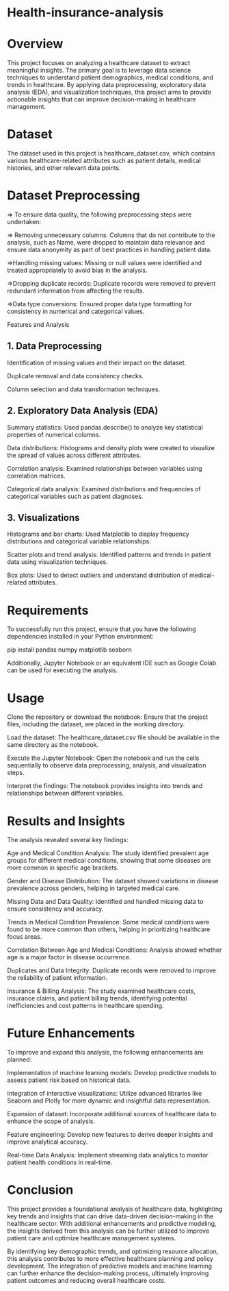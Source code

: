 # Health-insurance-analysis

# Overview
This project focuses on analyzing a healthcare dataset to extract meaningful insights. The primary goal is to leverage data science techniques to understand patient demographics, medical conditions, and trends in healthcare. By applying data preprocessing, exploratory data analysis (EDA), and visualization techniques, this project aims to provide actionable insights that can improve decision-making in healthcare management.

# Dataset
The dataset used in this project is healthcare_dataset.csv, which contains various healthcare-related attributes such as patient details, medical histories, and other relevant data points.

# Dataset Preprocessing

=> To ensure data quality, the following preprocessing steps were undertaken:

=> Removing unnecessary columns: Columns that do not contribute to the analysis, such as Name, were dropped to maintain data relevance and ensure data anonymity as part of best practices in handling patient data.

=>Handling missing values: Missing or null values were identified and treated appropriately to avoid bias in the analysis.

=>Dropping duplicate records: Duplicate records were removed to prevent redundant information from affecting the results.

=>Data type conversions: Ensured proper data type formatting for consistency in numerical and categorical values.

Features and Analysis

## 1. Data Preprocessing

Identification of missing values and their impact on the dataset.

Duplicate removal and data consistency checks.

Column selection and data transformation techniques.

## 2. Exploratory Data Analysis (EDA)

Summary statistics: Used pandas.describe() to analyze key statistical properties of numerical columns.

Data distributions: Histograms and density plots were created to visualize the spread of values across different attributes.

Correlation analysis: Examined relationships between variables using correlation matrices.

Categorical data analysis: Examined distributions and frequencies of categorical variables such as patient diagnoses.

## 3. Visualizations

Histograms and bar charts: Used Matplotlib to display frequency distributions and categorical variable relationships.

Scatter plots and trend analysis: Identified patterns and trends in patient data using visualization techniques.

Box plots: Used to detect outliers and understand distribution of medical-related attributes.

# Requirements

To successfully run this project, ensure that you have the following dependencies installed in your Python environment:

pip install pandas numpy matplotlib seaborn

Additionally, Jupyter Notebook or an equivalent IDE such as Google Colab can be used for executing the analysis.

# Usage

Clone the repository or download the notebook: Ensure that the project files, including the dataset, are placed in the working directory.

Load the dataset: The healthcare_dataset.csv file should be available in the same directory as the notebook.

Execute the Jupyter Notebook: Open the notebook and run the cells sequentially to observe data preprocessing, analysis, and visualization steps.

Interpret the findings: The notebook provides insights into trends and relationships between different variables.

# Results and Insights

The analysis revealed several key findings:

Age and Medical Condition Analysis: The study identified prevalent age groups for different medical conditions, showing that some diseases are more common in specific age brackets.

Gender and Disease Distribution: The dataset showed variations in disease prevalence across genders, helping in targeted medical care.

Missing Data and Data Quality: Identified and handled missing data to ensure consistency and accuracy.

Trends in Medical Condition Prevalence: Some medical conditions were found to be more common than others, helping in prioritizing healthcare focus areas.

Correlation Between Age and Medical Conditions: Analysis showed whether age is a major factor in disease occurrence.

Duplicates and Data Integrity: Duplicate records were removed to improve the reliability of patient information.

Insurance & Billing Analysis: The study examined healthcare costs, insurance claims, and patient billing trends, identifying potential inefficiencies and cost patterns in healthcare spending.

# Future Enhancements

To improve and expand this analysis, the following enhancements are planned:

Implementation of machine learning models: Develop predictive models to assess patient risk based on historical data.

Integration of interactive visualizations: Utilize advanced libraries like Seaborn and Plotly for more dynamic and insightful data representation.

Expansion of dataset: Incorporate additional sources of healthcare data to enhance the scope of analysis.

Feature engineering: Develop new features to derive deeper insights and improve analytical accuracy.

Real-time Data Analysis: Implement streaming data analytics to monitor patient health conditions in real-time.

# Conclusion

This project provides a foundational analysis of healthcare data, highlighting key trends and insights that can drive data-driven decision-making in the healthcare sector. With additional enhancements and predictive modeling, the insights derived from this analysis can be further utilized to improve patient care and optimize healthcare management systems.

By identifying key demographic trends, and optimizing resource allocation, this analysis contributes to more effective healthcare planning and policy development. The integration of predictive models and machine learning can further enhance the decision-making process, ultimately improving patient outcomes and reducing overall healthcare costs.
